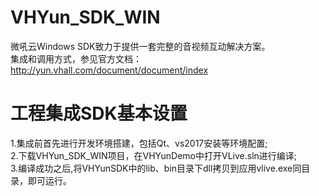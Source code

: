 # VHYun_SDK_WIN
微吼云Windows SDK致力于提供一套完整的音视频互动解决方案。<br>
集成和调用方式，参见官方文档：http://yun.vhall.com/document/document/index 

# 工程集成SDK基本设置
1.集成前首先进行开发环境搭建，包括Qt、vs2017安装等环境配置;<br>
2.下载VHYun_SDK_WIN项目，在VHYunDemo中打开VLive.sln进行编译;<br>
3.编译成功之后,将VHYunSDK中的lib、bin目录下dll拷贝到应用vlive.exe同目录，即可运行。
